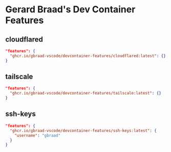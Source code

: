 Gerard Braad's Dev Container Features
=====================================


## cloudflared
```json
"features": {
  "ghcr.io/gbraad-vscode/devcontainer-features/cloudflared:latest": {}
}
```

## tailscale
```json
"features": {
  "ghcr.io/gbraad-vscode/devcontainer-features/tailscale:latest": {}
}
```

## ssh-keys 
```json
"features": {
  "ghcr.io/gbraad-vscode/devcontainer-features/ssh-keys:latest": {
    "username": "gbraad"
  }
}
```
